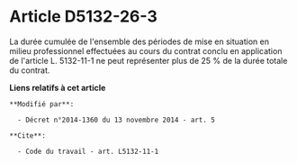 # Article D5132-26-3

La durée cumulée de l'ensemble des périodes de mise en situation en milieu professionnel effectuées au cours du contrat
conclu en application de l'article L. 5132-11-1 ne peut représenter plus de 25 % de la durée totale du contrat.

**Liens relatifs à cet article**

	**Modifié par**:

	  - Décret n°2014-1360 du 13 novembre 2014 - art. 5

	**Cite**:

	  - Code du travail - art. L5132-11-1
